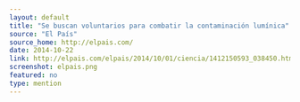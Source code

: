 ```yaml
---
layout: default
title: "Se buscan voluntarios para combatir la contaminación lumínica"
source: "El País"
source_home: http://elpais.com/
date: 2014-10-22
link: http://elpais.com/elpais/2014/10/01/ciencia/1412150593_038450.html
screenshot: elpais.png
featured: no
type: mention
---
```

